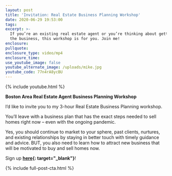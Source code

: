 ```yaml
---
layout: post
title: 'Invitation: Real Estate Business Planning Workshop'
date: 2020-06-29 19:53:00
tags:
excerpt: >-
  If you’re an existing real estate agent or you’re thinking about getting into
  the business, this workshop is for you. Join me!
enclosure:
pullquote:
enclosure_type: video/mp4
enclosure_time:
use_youtube_image: false
youtube_alternate_image: /uploads/mike.jpg
youtube_code: 77n4rA8ycBU
---
```


{% include youtube.html %}

**Boston Area Real Estate Agent Business Planning Workshop**

I’d like to invite you to my 3-hour Real Estate Business Planning workshop.

You’ll leave with a business plan that has the exact steps needed to sell homes right now – even with the ongoing pandemic.

Yes, you should continue to market to your sphere, past clients, nurtures, and existing relationships by staying in better touch with timely guidance and advice. BUT, you also need to learn how to attract new business that will be motivated to buy and sell homes now.

Sign up **[here](https://www.eventbrite.com/e/boston-area-real-estate-agent-business-planning-workshop-tickets-102109163256){: target="_blank"}**\!

{% include full-post-cta.html %}